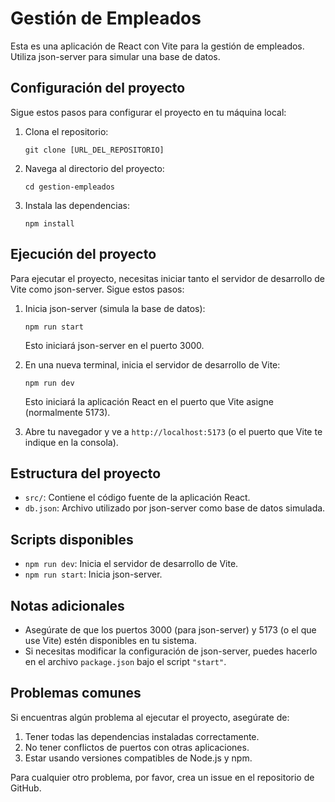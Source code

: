 # Gestión de Empleados

Esta es una aplicación de React con Vite para la gestión de empleados. Utiliza json-server para simular una base de datos.

## Configuración del proyecto

Sigue estos pasos para configurar el proyecto en tu máquina local:

1. Clona el repositorio:

   ```
   git clone [URL_DEL_REPOSITORIO]
   ```
2. Navega al directorio del proyecto:

   ```
   cd gestion-empleados
   ```
3. Instala las dependencias:

   ```
   npm install
   ```

## Ejecución del proyecto

Para ejecutar el proyecto, necesitas iniciar tanto el servidor de desarrollo de Vite como json-server. Sigue estos pasos:

1. Inicia json-server (simula la base de datos):

   ```
   npm run start
   ```

   Esto iniciará json-server en el puerto 3000.
2. En una nueva terminal, inicia el servidor de desarrollo de Vite:

   ```
   npm run dev
   ```

   Esto iniciará la aplicación React en el puerto que Vite asigne (normalmente 5173).
3. Abre tu navegador y ve a `http://localhost:5173` (o el puerto que Vite te indique en la consola).

## Estructura del proyecto

- `src/`: Contiene el código fuente de la aplicación React.
- `db.json`: Archivo utilizado por json-server como base de datos simulada.

## Scripts disponibles

- `npm run dev`: Inicia el servidor de desarrollo de Vite.
- `npm run start`: Inicia json-server.

## Notas adicionales

- Asegúrate de que los puertos 3000 (para json-server) y 5173 (o el que use Vite) estén disponibles en tu sistema.
- Si necesitas modificar la configuración de json-server, puedes hacerlo en el archivo `package.json` bajo el script `"start"`.

## Problemas comunes

Si encuentras algún problema al ejecutar el proyecto, asegúrate de:

1. Tener todas las dependencias instaladas correctamente.
2. No tener conflictos de puertos con otras aplicaciones.
3. Estar usando versiones compatibles de Node.js y npm.

Para cualquier otro problema, por favor, crea un issue en el repositorio de GitHub.
